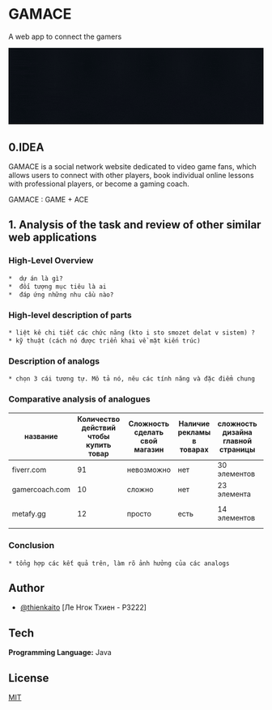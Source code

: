 
# GAMACE

A web app to connect the gamers


![Logo](https://github.com/kaitouz/ESportNetwork/blob/main/Image/logo.gif)



## 0.IDEA
GAMACE is a social network website dedicated to video game fans, 
which allows users to connect with other players, 
book individual online lessons with professional players, or become a gaming coach.

GAMACE : GAME + ACE

## 1. Analysis of the task and review of other similar web applications

### High-Level Overview
    *  dự án là gì?
    *  đối tượng mục tiêu là ai
    *  đáp ứng những nhu cầu nào? 
### High-level description of parts
    * liệt kê chi tiết các chức năng (kto i sto smozet delat v sistem) ?
    * kỹ thuật (cách nó được triển khai về mặt kiến trúc)
### Description of analogs
    * chọn 3 cái tương tự. Mô tả nó, nêu các tính năng và đặc điểm chung
    
### Comparative analysis of analogues
|название      |Количество действий чтобы купить товар |Сложность сделать свой магазин |Наличие рекламы в товарах|сложность дизайна главной страницы|техподдержка                      |возможность заказывать без регистрации|
|--------------|---------------------------------------|-------------------------------|-------------------------|----------------------------------|----------------------------------|--------------------------------------|
|fiverr.com    | 91                                     | невозможно                    |нет                      |30 элементов                      |нет                               |да                                    |
|gamercoach.com| 10                                    | сложно                        |нет                      |23 элемента                       |нет                               |да                                    |
|metafy.gg     | 12                                    | просто                        |есть                     |14 элементов                      |Есть но мне не ответили до сих пор|нет                                   |


### Conclusion
    * tổng hợp các kết quả trên, làm rõ ảnh hưởng của các analogs

## Author

- [@thienkaito](https://www.github.com/thienkaito) [Ле Нгок Тхиен - P3222]



## Tech

**Programming Language:** Java




## License

[MIT](https://choosealicense.com/licenses/mit/)